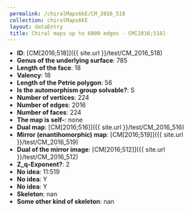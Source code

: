 ```yaml
--- 
 permalink: /chiralMaps6kE/CM_2016_518 
 collection: chiralMaps6kE
 layout: dataEntry
 title: Chiral maps up to 6000 edges - CM[2016;518]
---
```


- **ID**: [CM[2016;518]]({{ site.url }}/test/CM_2016_518)
- **Genus of the underlying surface**: 785
- **Length of the face**: 18
- **Valency**: 18
- **Length of the Petrie polygon**: 56
- **Is the automorphism group solvable?**: S
- **Number of vertices**: 224
- **Number of edges**: 2016
- **Number of faces**: 224
- **The map is self-**: none
- **Dual map**: [CM[2016;516]]({{ site.url }}/test/CM_2016_516)
- **Mirror (enantihomorphic) map**: [CM[2016;519]]({{ site.url }}/test/CM_2016_519)
- **Dual of the mirror image**: [CM[2016;512]]({{ site.url }}/test/CM_2016_512)
- **Z_q-Exponent?**: 2
- **No idea**:  11:519
- **No idea**: Y
- **No idea**: Y
- **Skeleton**: nan
- **Some other kind of skeleton**: nan
